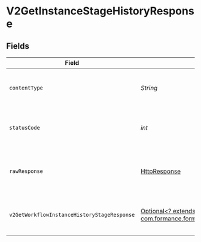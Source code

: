 # V2GetInstanceStageHistoryResponse


## Fields

| Field                                                                                                                                                                     | Type                                                                                                                                                                      | Required                                                                                                                                                                  | Description                                                                                                                                                               |
| ------------------------------------------------------------------------------------------------------------------------------------------------------------------------- | ------------------------------------------------------------------------------------------------------------------------------------------------------------------------- | ------------------------------------------------------------------------------------------------------------------------------------------------------------------------- | ------------------------------------------------------------------------------------------------------------------------------------------------------------------------- |
| `contentType`                                                                                                                                                             | *String*                                                                                                                                                                  | :heavy_check_mark:                                                                                                                                                        | HTTP response content type for this operation                                                                                                                             |
| `statusCode`                                                                                                                                                              | *int*                                                                                                                                                                     | :heavy_check_mark:                                                                                                                                                        | HTTP response status code for this operation                                                                                                                              |
| `rawResponse`                                                                                                                                                             | [HttpResponse<InputStream>](https://docs.oracle.com/en/java/javase/11/docs/api/java.net.http/java/net/http/HttpResponse.html)                                             | :heavy_check_mark:                                                                                                                                                        | Raw HTTP response; suitable for custom response parsing                                                                                                                   |
| `v2GetWorkflowInstanceHistoryStageResponse`                                                                                                                               | [Optional<? extends com.formance.formance_sdk.models.shared.V2GetWorkflowInstanceHistoryStageResponse>](../../models/shared/V2GetWorkflowInstanceHistoryStageResponse.md) | :heavy_minus_sign:                                                                                                                                                        | The workflow instance stage history                                                                                                                                       |